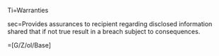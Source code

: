 Ti=Warranties

sec=Provides assurances to recipient regarding disclosed information shared that if not true result in a breach subject to consequences.

=[G/Z/ol/Base]
